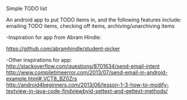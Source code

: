 
Simple TODO list

An android app to put TODO items in, and the following features include: emailing TODO items, checking off items, archiving/unarchiving items

-Inspiration for app from Abram Hindle: 

https://github.com/abramhindle/student-picker

-Other inspirations for app:
http://stackoverflow.com/questions/8701634/send-email-intent
http://www.compiletimeerror.com/2013/07/send-email-in-android-example.html#.VCT8_BZ0Zrs
http://android4beginners.com/2013/06/lesson-1-3-how-to-modify-textview-in-java-code-findviewbyid-settext-and-gettext-methods/





